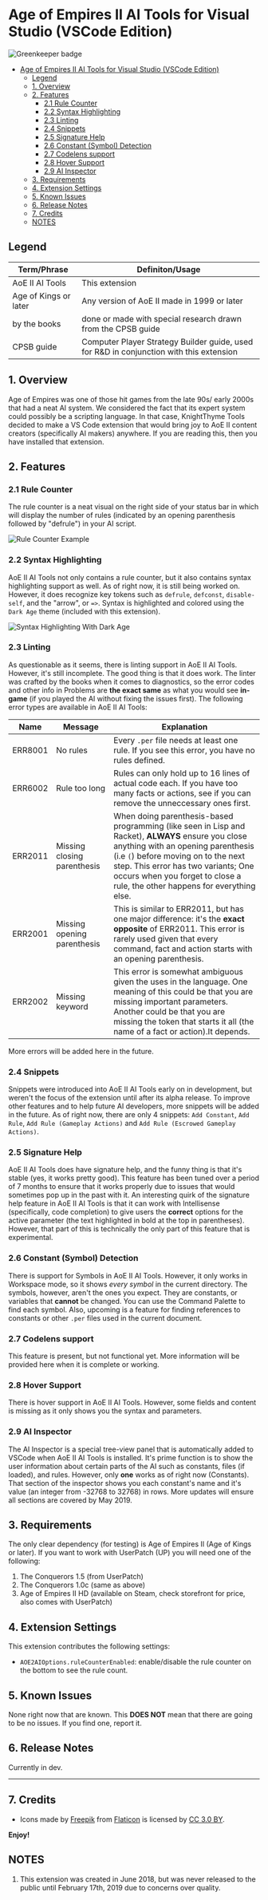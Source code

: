 # Age of Empires II AI Tools for Visual Studio (VSCode Edition)
![[Greenkeeper badge](https://badges.greenkeeper.io/KnightThymeTools/aoe2-aiscript.svg)](https://greenkeeper.io/)

<!-- TOC depthFrom:3 -->

- [Age of Empires II AI Tools for Visual Studio (VSCode Edition)](#age-of-empires-ii-ai-tools-for-visual-studio-vscode-edition)
  - [Legend](#legend)
  - [1. Overview](#1-overview)
  - [2. Features](#2-features)
    - [2.1 Rule Counter](#21-rule-counter)
    - [2.2 Syntax Highlighting](#22-syntax-highlighting)
    - [2.3 Linting](#23-linting)
    - [2.4 Snippets](#24-snippets)
    - [2.5 Signature Help](#25-signature-help)
    - [2.6 Constant (Symbol) Detection](#26-constant-symbol-detection)
    - [2.7 Codelens support](#27-codelens-support)
    - [2.8 Hover Support](#28-hover-support)
    - [2.9 AI Inspector](#29-ai-inspector)
  - [3. Requirements](#3-requirements)
  - [4. Extension Settings](#4-extension-settings)
  - [5. Known Issues](#5-known-issues)
  - [6. Release Notes](#6-release-notes)
  - [7. Credits](#7-credits)
  - [NOTES](#notes)

<!-- /TOC -->


## Legend
 
 | Term/Phrase | Definiton/Usage |
 |-------------| --------------- |
 | AoE II AI Tools|This extension  |
 | Age of Kings or later | Any version of AoE II made in 1999 or later|
 |by the books |done or made with special research drawn from the CPSB guide|
 |CPSB guide | Computer Player Strategy Builder guide, used for R&D in conjunction with this extension |


## 1. Overview 

Age of Empires was one of those hit games from the late 90s/ early 2000s that had a neat AI system. We considered the fact that its expert system could possibly be a scripting language. In that case, KnightThyme Tools decided to make a VS Code extension that would bring joy to AoE II content creators (specifically AI makers) anywhere. If you are reading this, then you have installed that extension.


## 2. Features
 

### 2.1 Rule Counter
 
 The rule counter is a neat visual on the right side of your status bar in which will display the number of rules (indicated by an opening parenthesis followed by "defrule") in your AI script.

![Rule Counter Example](resources/RuleCounter.png)

### 2.2 Syntax Highlighting

AoE II AI Tools not only contains a rule counter, but it also contains syntax highlighting support as well. As of right now, it is still being worked on. However, it does recognize key tokens such as ```defrule```, ```defconst```, ```disable-self```, and the "arrow", or ```=>```. Syntax is highlighted and colored using the ```Dark Age``` theme (included with this extension).

![Syntax Highlighting With Dark Age](resources/SyntaxDarkAge.png)

### 2.3 Linting

As questionable as it seems, there is linting support in AoE II AI Tools. However, it's still incomplete. The good thing is that it does work. The linter was crafted by the books when it comes to diagnostics, so the error codes and other info in Problems are **the exact same** as what you would see **in-game** (if you played the AI without fixing the issues first). The following error types are available in AoE II AI Tools:

| Name   | Message | Explanation |
| ------ | ------- | ----------- |
|ERR8001 | No rules| Every ```.per``` file needs at least one rule. If you see this error, you have no rules defined.|
|ERR6002 | Rule too long | Rules can only hold up to 16 lines of actual code each. If you have too many facts or actions, see if you can remove the unneccessary ones first.
|ERR2011 | Missing closing parenthesis|  When doing parenthesis-based programming (like seen in Lisp and Racket), **ALWAYS** ensure you close anything with an opening parenthesis (i.e ```(```) before moving on to the next step. This error has two variants; One occurs when you forget to close a rule, the other happens for everything else.|
|ERR2001 | Missing opening parenthesis | This is similar to ERR2011, but has one major difference: it's the **exact opposite** of ERR2011. This error is rarely used given that every command, fact and action starts with an opening parenthesis.|
|ERR2002 | Missing keyword | This error is somewhat ambiguous given the uses in the language. One meaning of this could be that you are missing important parameters. Another could be that you are missing the token that starts it all (the name of a fact or action).It depends.|

More errors will be added here in the future.

### 2.4 Snippets

Snippets were introduced into AoE II AI Tools early on in development, but weren't the focus of the extension until after its alpha release. To improve other features and to help future AI developers, more snippets will be added in the future. As of right now, there are only 4 snippets: ```Add Constant```, ```Add Rule```, ```Add Rule (Gameplay Actions)``` and ```Add Rule (Escrowed Gameplay Actions)```. 

### 2.5 Signature Help

AoE II AI Tools does have signature help, and the funny thing is that it's stable (yes, it works pretty good). This feature   has been tuned over a period of 7 months to ensure that it works properly due to issues that would sometimes pop up in the past with it. An interesting quirk of the signature help feature in AoE II AI Tools is that it can work with Intellisense (specifically, code completion) to give users the **correct** options for the active parameter (the text highlighted in bold at the top in parentheses). However, that part of this is technically the only part of this feature that is experimental.

### 2.6 Constant (Symbol) Detection

There is support for Symbols in AoE II AI Tools. However, it only works in Workspace mode, so it shows *every symbol* in the current directory. The symbols, however, aren't the ones you expect. They are constants, or variables that **cannot** be changed. You can use the Command Palette to find each symbol. Also, upcoming is a feature for finding references to constants or other ```.per``` files used in the current document.

### 2.7 Codelens support

This feature is present, but not functional yet. More information will be provided here when it is complete or working.

### 2.8 Hover Support

There is hover support in AoE II AI Tools. However, some fields and content is missing as it only shows you the syntax and parameters.

### 2.9 AI Inspector

The AI Inspector is a special tree-view panel that is automatically added to VSCode when AoE II AI Tools is installed. It's prime function is to show the user information about certain parts of the AI such as constants, files (if loaded), and rules. However, only **one** works as of right now (Constants). That section of the inspector shows you each constant's name and it's value (an integer from -32768 to 32768) in rows. More updates will ensure all sections are covered by May 2019.

## 3. Requirements

The only clear dependency (for testing) is Age of Empires II (Age of Kings or later). If you want to work with UserPatch (UP) you will need one of the following:

1. The Conquerors 1.5 (from UserPatch)
2. The Conquerors 1.0c (same as above)
3. Age of Empires II HD (available on Steam, check storefront for price, also comes with UserPatch)



## 4. Extension Settings

This extension contributes the following settings:

* `AOE2AIOptions.ruleCounterEnabled`: enable/disable the rule counter on the bottom to see the rule count.

## 5. Known Issues

None right now that are known. This **DOES NOT** mean that there are going to be no issues. If you find one, report it.

## 6. Release Notes

Currently in dev.



-----------------------------------------------------------------------------------------------------------
## 7. Credits

* Icons made by [Freepik](http://www.freepik.com) from [Flaticon](https://www.flaticon.com/) is licensed by [CC 3.0 BY](http://creativecommons.org/licenses/by/3.0/).

**Enjoy!**


## NOTES

1. This extension was created in June 2018, but was never released to the public until February 17th, 2019 due to concerns over quality.
